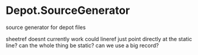 # Depot.SourceGenerator
source generator for depot files

sheetref doesnt currently work
could lineref just point directly at the static line?
can the whole thing be static? can we use a big record?